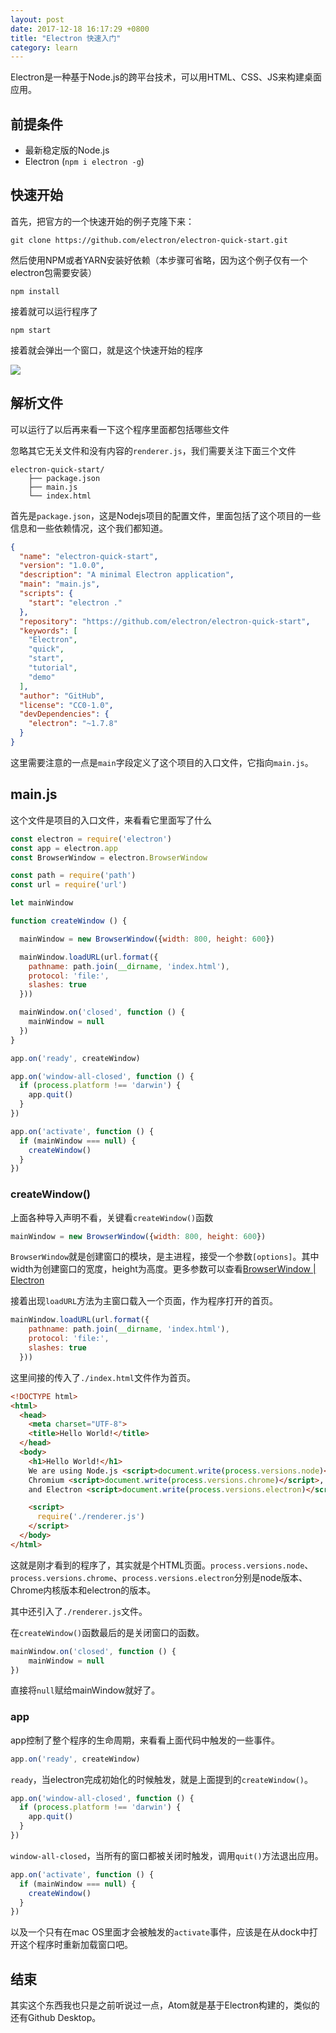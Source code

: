 ```yaml
---
layout: post
date: 2017-12-18 16:17:29 +0800
title: "Electron 快速入门"
category: learn
---
```


Electron是一种基于Node.js的跨平台技术，可以用HTML、CSS、JS来构建桌面应用。

## 前提条件

- 最新稳定版的Node.js
- Electron (`npm i electron -g`)

## 快速开始

首先，把官方的一个快速开始的例子克隆下来：

```
git clone https://github.com/electron/electron-quick-start.git
```

然后使用NPM或者YARN安装好依赖（本步骤可省略，因为这个例子仅有一个electron包需要安装）

```
npm install
```

接着就可以运行程序了

```
npm start
```

接着就会弹出一个窗口，就是这个快速开始的程序

![](/pics/2017/12/1801.png)

## 解析文件

可以运行了以后再来看一下这个程序里面都包括哪些文件

忽略其它无关文件和没有内容的`renderer.js`，我们需要关注下面三个文件

```
electron-quick-start/
	├── package.json
	├── main.js
	└── index.html
```

首先是`package.json`，这是Nodejs项目的配置文件，里面包括了这个项目的一些信息和一些依赖情况，这个我们都知道。

```json
{
  "name": "electron-quick-start",
  "version": "1.0.0",
  "description": "A minimal Electron application",
  "main": "main.js",
  "scripts": {
    "start": "electron ."
  },
  "repository": "https://github.com/electron/electron-quick-start",
  "keywords": [
    "Electron",
    "quick",
    "start",
    "tutorial",
    "demo"
  ],
  "author": "GitHub",
  "license": "CC0-1.0",
  "devDependencies": {
    "electron": "~1.7.8"
  }
}
```

这里需要注意的一点是`main`字段定义了这个项目的入口文件，它指向`main.js`。

## main.js

这个文件是项目的入口文件，来看看它里面写了什么

```js
const electron = require('electron')
const app = electron.app
const BrowserWindow = electron.BrowserWindow

const path = require('path')
const url = require('url')

let mainWindow

function createWindow () {

  mainWindow = new BrowserWindow({width: 800, height: 600})

  mainWindow.loadURL(url.format({
    pathname: path.join(__dirname, 'index.html'),
    protocol: 'file:',
    slashes: true
  }))

  mainWindow.on('closed', function () {
    mainWindow = null
  })
}

app.on('ready', createWindow)

app.on('window-all-closed', function () {
  if (process.platform !== 'darwin') {
    app.quit()
  }
})

app.on('activate', function () {
  if (mainWindow === null) {
    createWindow()
  }
})
```

### createWindow()

上面各种导入声明不看，关键看`createWindow()`函数

```js
mainWindow = new BrowserWindow({width: 800, height: 600})
```

`BrowserWindow`就是创建窗口的模块，是主进程，接受一个参数`[options]`。其中width为创建窗口的宽度，height为高度。更多参数可以查看[BrowserWindow | Electron](https://electronjs.org/docs/api/browser-window#new-browserwindowoptions)

接着出现`loadURL`方法为主窗口载入一个页面，作为程序打开的首页。

```js
mainWindow.loadURL(url.format({
    pathname: path.join(__dirname, 'index.html'),
    protocol: 'file:',
    slashes: true
  }))
```

这里间接的传入了`./index.html`文件作为首页。

```html
<!DOCTYPE html>
<html>
  <head>
    <meta charset="UTF-8">
    <title>Hello World!</title>
  </head>
  <body>
    <h1>Hello World!</h1>
    We are using Node.js <script>document.write(process.versions.node)</script>,
    Chromium <script>document.write(process.versions.chrome)</script>,
    and Electron <script>document.write(process.versions.electron)</script>.

    <script>
      require('./renderer.js')
    </script>
  </body>
</html>

```

这就是刚才看到的程序了，其实就是个HTML页面。`process.versions.node`、`process.versions.chrome`、`process.versions.electron`分别是node版本、Chrome内核版本和electron的版本。

其中还引入了`./renderer.js`文件。

在`createWindow()`函数最后的是关闭窗口的函数。

```js
mainWindow.on('closed', function () {
    mainWindow = null
})
```

直接将`null`赋给mainWindow就好了。


### app

app控制了整个程序的生命周期，来看看上面代码中触发的一些事件。

```js
app.on('ready', createWindow)
```

`ready`，当electron完成初始化的时候触发，就是上面提到的`createWindow()`。

```js
app.on('window-all-closed', function () {
  if (process.platform !== 'darwin') {
    app.quit()
  }
})
```

`window-all-closed`，当所有的窗口都被关闭时触发，调用`quit()`方法退出应用。

```js
app.on('activate', function () {
  if (mainWindow === null) {
    createWindow()
  }
})
```

以及一个只有在mac OS里面才会被触发的`activate`事件，应该是在从dock中打开这个程序时重新加载窗口吧。

## 结束

其实这个东西我也只是之前听说过一点，Atom就是基于Electron构建的，类似的还有Github Desktop。